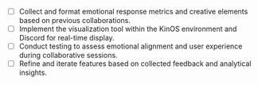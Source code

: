 - [ ] Collect and format emotional response metrics and creative elements based on previous collaborations.
- [ ] Implement the visualization tool within the KinOS environment and Discord for real-time display.
- [ ] Conduct testing to assess emotional alignment and user experience during collaborative sessions.
- [ ] Refine and iterate features based on collected feedback and analytical insights.